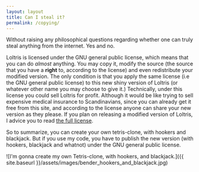 ```yaml
---
layout: layout
title: Can I steal it?
permalink: /copying/
---
```


Without raising any philosophical questions regarding whether one
can truly steal anything from the internet. Yes and no.

Loltris is licensed under the GNU general public license, which means
that you can do <i>almost</i> anything. You may copy it, modify the source
(the source that you have a **right** to, according to the license) and
even redistribute your modified version. The only condition is that you
apply the same license (i.e the GNU general public license) to this new
shiny version of Loltris (or whatever other name you may choose to give
it.) Technically, under this license you could sell Loltris for profit.
Although it would be like trying to sell expensive medical insurance to Scandinavians,
since you can already get it free from this site, and according to the license
anyone can share your new version as they please. If you plan on releasing a
modified version of Loltris, I advice you to read
[the full license](https://gnu.org/licenses/gpl.html).

So to summarize, you can create your own tetris-clone, with hookers
and blackjack. But if you use my code, you have to publish the new version
(with hookers, blackjack and whatnot) under the GNU general public
license.

![I'm gonna create my own Tetris-clone, with hookers, and blackjack.]({{ site.baseurl }}/assets/images/bender_hookers_and_blackjack.jpg)

